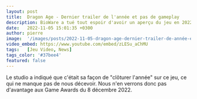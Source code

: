 ```yaml
---
layout: post
title:  Dragon Age - Dernier trailer de l'année et pas de gameplay
description: BioWare a tué tout espoir d'avoir un aperçu du jeu en 2022 avec un trailer In-Game Cinematic qui n'a rien de in-game puisqu'il s'agit d'une animation.
date:   2022-11-05 15:01:35 +0300
author: pierre
image:  '/images/posts/2022-11-05-dragon-age-dernier-trailer-de-année-et-pas-de-gameplay/cover.webp'
video_embed: https://www.youtube.com/embed/zLESu_aChMU
tags:   [Jeu Video, News]
tags_color: '#37bee4'
featured: false
---
```

Le studio a indiqué que c'était sa façon de "clôturer l'année" sur ce jeu, ce qui ne manque pas de nous décevoir. Nous n'en verrons donc pas d'avantage aux Game Awards du 8 décembre 2022.
